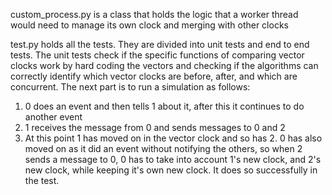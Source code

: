 custom_process.py is a class that holds the logic that a worker thread would need to manage its own clock and merging with other clocks

test.py holds all the tests. They are divided into unit tests and end to end tests. The unit tests check if the specific functions of comparing vector clocks work by hard coding the vectors and checking if the algorithms can correctly identify which vector clocks are before, after, and which are concurrent. The next part is to run a simulation as follows:

1. 0 does an event and then tells 1 about it, after this it continues to do another event  
2. 1 receives the message from 0 and sends messages to 0 and 2  
3. At this point 1 has moved on in the vector clock and so has 2. 0 has also moved on as it did an event without notifying the others, so when 2 sends a message to 0, 0 has to take into account 1's new clock, and 2's new clock, while keeping it's own new clock. It does so successfully in the test.
